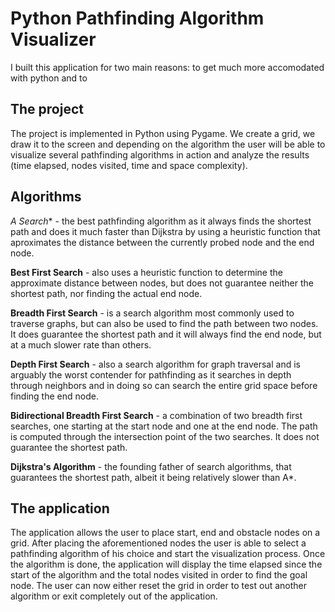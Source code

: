 # Python Pathfinding Algorithm Visualizer

I built this application for two main reasons: to get much more accomodated with python and to 

## The project

The project is implemented in Python using Pygame. We create a grid, we draw it to the screen and depending on the algorithm the user will be able to visualize several pathfinding algorithms in action and analyze the results (time elapsed, nodes visited, time and space complexity).

## Algorithms

**A* Search** - the best pathfinding algorithm as it always finds the shortest path and does it much faster than Dijkstra by using a heuristic function that aproximates the distance between the currently probed node and the end node.

**Best First Search** - also uses a heuristic function to determine the approximate distance between nodes, but does not guarantee neither the shortest path, nor finding the actual end node.

**Breadth First Search** - is a search algorithm most commonly used to traverse graphs, but can also be used to find the path between two nodes. It does guarantee the shortest path and it will always find the end node, but at a much slower rate than others.

**Depth First Search** - also a search algorithm for graph traversal and is arguably the worst contender for pathfinding as it searches in depth through neighbors and in doing so can search the entire grid space before finding the end node.

**Bidirectional Breadth First Search** - a combination of two breadth first searches, one starting at the start node and one at the end node. The path is computed through the intersection point of the two searches. It does not guarantee the shortest path.

**Dijkstra's Algorithm** - the founding father of search algorithms, that guarantees the shortest path, albeit it being relatively slower than A*.

## The application 

The application allows the user to place start, end and obstacle nodes on a grid. After placing the aforementioned nodes the user is able to select a pathfinding algorithm of his choice and start the visualization process. Once the algorithm is done, the application will display the time elapsed since the start of the algorithm and the total nodes visited in order to find the goal node. The user can now either reset the grid in order to test out another algorithm or exit completely out of the application.
